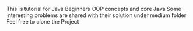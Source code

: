 This is tutorial for Java Beginners
OOP concepts and core Java
Some interesting problems are shared with their solution under medium folder
Feel free to clone the Project
